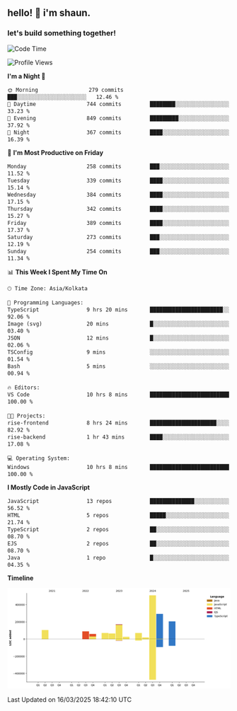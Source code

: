 ## hello! 👋 i'm shaun. 
### let's build something together!
<!--START_SECTION:waka-->
![Code Time](http://img.shields.io/badge/Code%20Time-50%20hrs%209%20mins-blue)

![Profile Views](http://img.shields.io/badge/Profile%20Views-0-blue)

**I'm a Night 🦉** 

```text
🌞 Morning                279 commits         ███░░░░░░░░░░░░░░░░░░░░░░   12.46 % 
🌆 Daytime                744 commits         ████████░░░░░░░░░░░░░░░░░   33.23 % 
🌃 Evening                849 commits         █████████░░░░░░░░░░░░░░░░   37.92 % 
🌙 Night                  367 commits         ████░░░░░░░░░░░░░░░░░░░░░   16.39 % 
```
📅 **I'm Most Productive on Friday** 

```text
Monday                   258 commits         ███░░░░░░░░░░░░░░░░░░░░░░   11.52 % 
Tuesday                  339 commits         ████░░░░░░░░░░░░░░░░░░░░░   15.14 % 
Wednesday                384 commits         ████░░░░░░░░░░░░░░░░░░░░░   17.15 % 
Thursday                 342 commits         ████░░░░░░░░░░░░░░░░░░░░░   15.27 % 
Friday                   389 commits         ████░░░░░░░░░░░░░░░░░░░░░   17.37 % 
Saturday                 273 commits         ███░░░░░░░░░░░░░░░░░░░░░░   12.19 % 
Sunday                   254 commits         ███░░░░░░░░░░░░░░░░░░░░░░   11.34 % 
```


📊 **This Week I Spent My Time On** 

```text
🕑︎ Time Zone: Asia/Kolkata

💬 Programming Languages: 
TypeScript               9 hrs 20 mins       ███████████████████████░░   92.06 % 
Image (svg)              20 mins             █░░░░░░░░░░░░░░░░░░░░░░░░   03.40 % 
JSON                     12 mins             █░░░░░░░░░░░░░░░░░░░░░░░░   02.06 % 
TSConfig                 9 mins              ░░░░░░░░░░░░░░░░░░░░░░░░░   01.54 % 
Bash                     5 mins              ░░░░░░░░░░░░░░░░░░░░░░░░░   00.94 % 

🔥 Editors: 
VS Code                  10 hrs 8 mins       █████████████████████████   100.00 % 

🐱‍💻 Projects: 
rise-frontend            8 hrs 24 mins       █████████████████████░░░░   82.92 % 
rise-backend             1 hr 43 mins        ████░░░░░░░░░░░░░░░░░░░░░   17.08 % 

💻 Operating System: 
Windows                  10 hrs 8 mins       █████████████████████████   100.00 % 
```

**I Mostly Code in JavaScript** 

```text
JavaScript               13 repos            ██████████████░░░░░░░░░░░   56.52 % 
HTML                     5 repos             █████░░░░░░░░░░░░░░░░░░░░   21.74 % 
TypeScript               2 repos             ██░░░░░░░░░░░░░░░░░░░░░░░   08.70 % 
EJS                      2 repos             ██░░░░░░░░░░░░░░░░░░░░░░░   08.70 % 
Java                     1 repo              █░░░░░░░░░░░░░░░░░░░░░░░░   04.35 % 
```



**Timeline**

![Lines of Code chart](https://raw.githubusercontent.com/ShaunDaniel/ShaunDaniel/main/assets/bar_graph.png)


 Last Updated on 16/03/2025 18:42:10 UTC
<!--END_SECTION:waka-->
